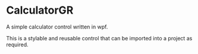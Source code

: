 # CalculatorGR
A simple calculator control written in wpf.

This is a stylable and reusable control that can be imported into a project as required.
